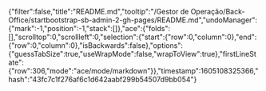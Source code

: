{"filter":false,"title":"README.md","tooltip":"/Gestor de Operação/Back-Office/startbootstrap-sb-admin-2-gh-pages/README.md","undoManager":{"mark":-1,"position":-1,"stack":[]},"ace":{"folds":[],"scrolltop":0,"scrollleft":0,"selection":{"start":{"row":0,"column":0},"end":{"row":0,"column":0},"isBackwards":false},"options":{"guessTabSize":true,"useWrapMode":false,"wrapToView":true},"firstLineState":{"row":306,"mode":"ace/mode/markdown"}},"timestamp":1605108325366,"hash":"43fc7c1f276af6c1d642aabf299b54507d9bb054"}